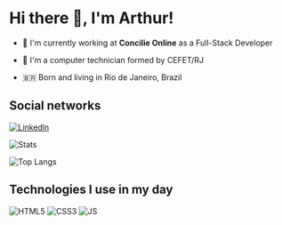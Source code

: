 # Hi there 👋, I'm Arthur!

- 💼 I'm currently working at **Concilie Online** as a Full-Stack Developer

- 📝 I'm a computer technician formed by CEFET/RJ

- 🇧🇷 Born and living in Rio de Janeiro, Brazil

## Social networks

[![Linkedln](https://img.shields.io/badge/LinkedIn-0077B5?style=for-the-badge&logo=linkedin&logoColor=white)](https://www.linkedin.com/in/arthur-oliveira-monteiro/)
 
 ![Stats](https://github-readme-stats.vercel.app/api?username=Th-uro&show_icons=true&theme=transparent)
 
 ![Top Langs](https://github-readme-stats.vercel.app/api/top-langs/?username=Th-uro&layout=compact&theme=transparent)

## Technologies I use in my day

![HTML5](https://img.shields.io/badge/HTML5-E34F26?style=for-the-badge&logo=html5&logoColor=white)
![CSS3](https://img.shields.io/badge/CSS3-1572B6?style=for-the-badge&logo=css3&logoColor=white)
![JS](https://img.shields.io/badge/JavaScript-F7DF1E?style=for-the-badge&logo=javascript&logoColor=black)


<!--

![TS](https://img.shields.io/badge/TypeScript-007ACC?style=for-the-badge&logo=typescript&logoColor=white)

![REACT](https://img.shields.io/badge/React-20232A?style=for-the-badge&logo=react&logoColor=61DAFB)

-->
